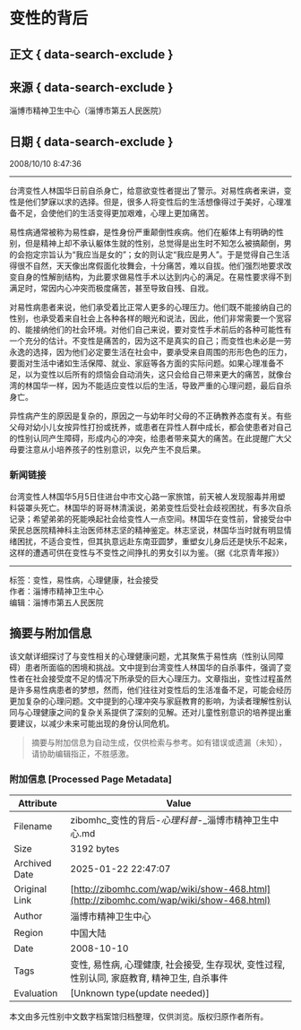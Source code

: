 # 变性的背后

## 正文 { data-search-exclude }


## 来源 { data-search-exclude }
淄博市精神卫生中心（淄博市第五人民医院）

## 日期 { data-search-exclude }
2008/10/10 8:47:36

---

台湾变性人林国华日前自杀身亡，给意欲变性者提出了警示。对易性病者来讲，变性是他们梦寐以求的选择。但是，很多人将变性后的生活想像得过于美好，心理准备不足，会使他们的生活变得更加艰难，心理上更加痛苦。

易性病通常被称为易性癖，是性身份严重颠倒性疾病。他们在躯体上有明确的性别，但是精神上却不承认躯体生就的性别，总觉得是出生时不知怎么被搞颠倒，男的会抱定宗旨认为“我应当是女的”；女的则认定“我应是男人”。于是觉得自己生活得很不自然，天天像出席假面化妆舞会，十分痛苦，难以自拔。他们强烈地要求改变自身的性解剖结构，为此要求做易性手术以达到内心的满足。在易性要求得不到满足时，常因内心冲突而极度痛苦，甚至导致自残、自戕。

对易性病患者来说，他们承受着比正常人更多的心理压力。他们既不能接纳自己的性别，也承受着来自社会上各种各样的眼光和说法，因此，他们非常需要一个宽容的、能接纳他们的社会环境。对他们自己来说，要对变性手术前后的各种可能性有一个充分的估计。不变性是痛苦的，因为这不是真实的自己；而变性也未必是一劳永逸的选择，因为他们必定要生活在社会中，要承受来自周围的形形色色的压力，要面对生活中诸如生活保障、就业、家庭等各方面的实际问题。如果心理准备不足，以为变性以后所有的烦恼会自动消失，这只会给自己带来更大的痛苦，就像台湾的林国华一样，因为不能适应变性以后的生活，导致严重的心理问题，最后自杀身亡。

异性病产生的原因是复杂的，原因之一与幼年时父母的不正确教养态度有关。有些父母对幼小儿女按异性打扮或抚养，或患者在异性人群中成长，都会使患者对自己的性别认同产生障碍，形成内心的冲突，给患者带来莫大的痛苦。在此提醒广大父母要注意从小培养孩子的性别意识，以免产生不良后果。

### 新闻链接
台湾变性人林国华5月5日住进台中市文心路一家旅馆，前天被人发现服毒并用塑料袋罩头死亡。林国华的哥哥林清溪说，弟弟变性后受社会歧视困扰，有多次自杀记录；希望弟弟的死能唤起社会给变性人一点空间。林国华在变性前，曾接受台中荣民总医院精神科主治医师林志坚的精神鉴定。林志坚说，林国华当时就有明显情绪困扰，不适合变性，但其执意远赴东南亚圆梦，重塑女儿身后还是快乐不起来，这样的遭遇可供在变性与不变性之间挣扎的男女引以为鉴。（据《北京青年报》）

--- 

标签：变性，易性病，心理健康，社会接受  
作者：淄博市精神卫生中心  
编辑：淄博市第五人民医院
<!-- tcd_original_link http://zibomhc.com/wap/wiki/show-468.html -->


## 摘要与附加信息

<!-- tcd_abstract -->
该文献详细探讨了与变性相关的心理健康问题，尤其聚焦于易性病（性别认同障碍）患者所面临的困境和挑战。文中提到台湾变性人林国华的自杀事件，强调了变性者在社会接受度不足的情况下所承受的巨大心理压力。文章指出，变性过程虽然是许多易性病患者的梦想，然而，他们往往对变性后的生活准备不足，可能会经历更加复杂的心理问题。文中提到的心理冲突与家庭教育的影响，为读者理解性别认同与心理健康之间的复杂关系提供了深刻的见解。还对儿童性别意识的培养提出重要建议，以减少未来可能出现的身份认同危机。
<!-- tcd_abstract_end -->

> 摘要与附加信息为自动生成，仅供检索与参考。如有错误或遗漏（未知），请协助编辑指正，不胜感激。

### 附加信息 [Processed Page Metadata]

| Attribute       | Value                                  |
|-----------------|----------------------------------------|
| Filename        | zibomhc_变性的背后-_心理科普_-_淄博市精神卫生中心.md                             |
| Size            | 3192 bytes                           |
| Archived Date   | 2025-01-22 22:47:07                             |
| Original Link   | [http://zibomhc.com/wap/wiki/show-468.html](http://zibomhc.com/wap/wiki/show-468.html)                       |
| Author          | 淄博市精神卫生中心                               |
| Region          | 中国大陆                               |
| Date            | 2008-10-10                                 |
| Tags            | 变性, 易性病, 心理健康, 社会接受, 生存现状, 变性过程, 性别认同, 家庭教育, 精神卫生, 自杀事件                                 |
| Evaluation            | [Unknown type(update needed)]                                 |
<!-- tcd_table_end -->

本文由多元性别中文数字档案馆归档整理，仅供浏览。版权归原作者所有。

